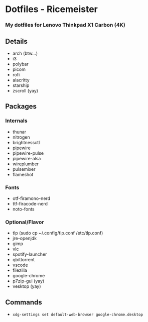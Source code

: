 # Dotfiles - Ricemeister
### My dotfiles for Lenovo Thinkpad X1 Carbon (4K)
## Details
- arch (btw...)
- i3
- polybar
- picom
- rofi
- alacritty
- starship
- zscroll (yay)
## Packages
### Internals
- thunar
- nitrogen
- brightnessctl
- pipewire
- pipewire-pulse
- pipewire-alsa
- wireplumber
- pulsemixer
- flameshot
### Fonts
- otf-firamono-nerd
- ttf-firacode-nerd
- noto-fonts
### Optional/Flavor
- tlp (sudo cp ~/.config/tlp.conf /etc/tlp.conf)
- jre-openjdk
- gimp
- vlc
- spotify-launcher
- qbittorrent
- vscode
- filezilla
- google-chrome
- p7zip-gui (yay)
- vesktop (yay)
## Commands
- `xdg-settings set default-web-browser google-chrome.desktop`
